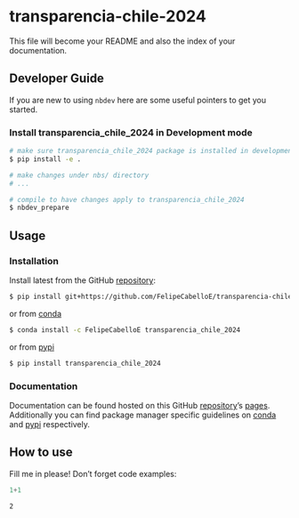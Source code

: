 # transparencia-chile-2024


<!-- WARNING: THIS FILE WAS AUTOGENERATED! DO NOT EDIT! -->

This file will become your README and also the index of your
documentation.

## Developer Guide

If you are new to using `nbdev` here are some useful pointers to get you
started.

### Install transparencia_chile_2024 in Development mode

``` sh
# make sure transparencia_chile_2024 package is installed in development mode
$ pip install -e .

# make changes under nbs/ directory
# ...

# compile to have changes apply to transparencia_chile_2024
$ nbdev_prepare
```

## Usage

### Installation

Install latest from the GitHub
[repository](https://github.com/FelipeCabelloE/transparencia-chile-2024):

``` sh
$ pip install git+https://github.com/FelipeCabelloE/transparencia-chile-2024.git
```

or from
[conda](https://anaconda.org/FelipeCabelloE/transparencia-chile-2024)

``` sh
$ conda install -c FelipeCabelloE transparencia_chile_2024
```

or from [pypi](https://pypi.org/project/transparencia-chile-2024/)

``` sh
$ pip install transparencia_chile_2024
```

### Documentation

Documentation can be found hosted on this GitHub
[repository](https://github.com/FelipeCabelloE/transparencia-chile-2024)’s
[pages](https://FelipeCabelloE.github.io/transparencia-chile-2024/).
Additionally you can find package manager specific guidelines on
[conda](https://anaconda.org/FelipeCabelloE/transparencia-chile-2024)
and [pypi](https://pypi.org/project/transparencia-chile-2024/)
respectively.

## How to use

Fill me in please! Don’t forget code examples:

``` python
1+1
```

    2
